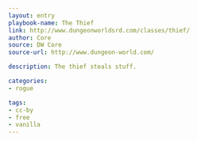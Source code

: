 ```yaml
---
layout: entry
playbook-name: The Thief
link: http://www.dungeonworldsrd.com/classes/thief/
author: Core
source: DW Core
source-url: http://www.dungeon-world.com/

description: The thief steals stuff.

categories:
- rogue

tags:
- cc-by
- free
- vanilla
---
```

